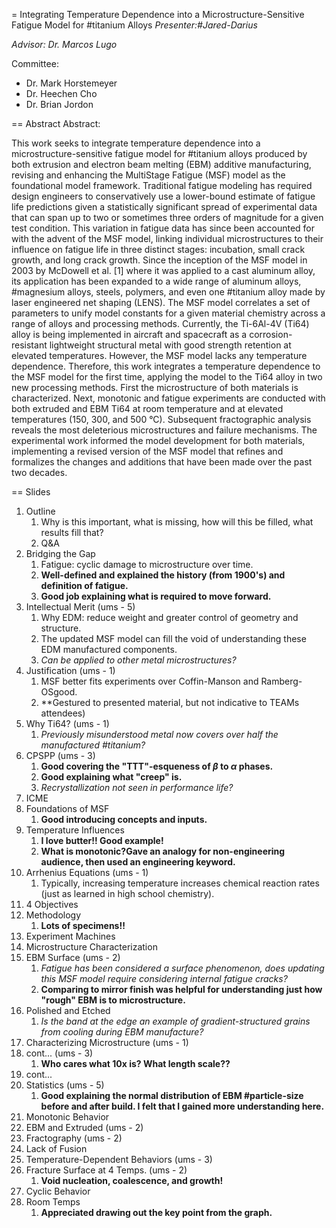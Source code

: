 <script type='text/javascript'
    src='https://cdnjs.cloudflare.com/ajax/libs/mathjax/2.7.0/MathJax.js?config=TeX-AMS_CHTML'>
</script>
<script type='text/x-mathjax-config'>
    MathJax.Ajax.config.path['Extra'] = 'https://jmanthony3.github.io/Codes/MathJax/extensions/TeX',
    MathJax.Hub.Queue(['Typeset',MathJax.Hub]);
    MathJax.Hub.Config({
        TeX: {
            equationNumbers: {
                autoNumber: 'AMS'
            },
            extensions: [
                '[Extra]/MechanicalMetallurgy.js',
                '[Extra]/NumericalMethods.js'
            ]
        },
        tex2jax: {
            inlineMath: [['$', '$'], ['\\(', '\\)']],
            blockMath: [['$$', '$$'], ['\\[', '\\]']]
        },
    });
</script>
= Integrating Temperature Dependence into a Microstructure-Sensitive Fatigue Model for #titanium Alloys
*Presenter:#Jared-Darius*

_Advisor: Dr. Marcos Lugo_

Committee:
* Dr. Mark Horstemeyer
* Dr. Heechen Cho
* Dr. Brian Jordon

== Abstract
Abstract:

This work seeks to integrate temperature dependence into a microstructure-sensitive fatigue model for #titanium alloys produced by both extrusion and electron beam melting (EBM) additive manufacturing, revising and enhancing the MultiStage Fatigue (MSF) model as the foundational model framework. Traditional fatigue modeling has required design engineers to conservatively use a lower-bound estimate of fatigue life predictions given a statistically significant spread of experimental data that can span up to two or sometimes three orders of magnitude for a given test condition. This variation in fatigue data has since been accounted for with the advent of the MSF model, linking individual microstructures to their influence on fatigue life in three distinct stages: incubation, small crack growth, and long crack growth. Since the inception of the MSF model in 2003 by McDowell et al. [1] where it was applied to a cast aluminum alloy, its application has been expanded to a wide range of aluminum alloys, #magnesium alloys, steels, polymers, and even one #titanium alloy made by laser engineered net shaping (LENS). The MSF model correlates a set of parameters to unify model constants for a given material chemistry across a range of alloys and processing methods. Currently, the Ti-6Al-4V (Ti64) alloy is being implemented in aircraft and spacecraft as a corrosion-resistant lightweight structural metal with good strength retention at elevated temperatures. However, the MSF model lacks any temperature dependence. Therefore, this work integrates a temperature dependence to the MSF model for the first time, applying the model to the Ti64 alloy in two new processing methods. First the microstructure of both materials is characterized. Next, monotonic and fatigue experiments are conducted with both extruded and EBM Ti64 at room temperature and at elevated temperatures (150, 300, and 500 °C). Subsequent fractographic analysis reveals the most deleterious microstructures and failure mechanisms. The experimental work informed the model development for both materials, implementing a revised version of the MSF model that refines and formalizes the changes and additions that have been made over the past two decades.

== Slides
1. Outline
    1. Why is this important, what is missing, how will this be filled, what results fill that?
    2. Q&A
2. Bridging the Gap
    1. Fatigue: cyclic damage to microstructure over time.
    2. **Well-defined and explained the history (from 1900's) and definition of fatigue.**
    3. **Good job explaining what is required to move forward.**
3. Intellectual Merit (ums - 5)
    1. Why EDM: reduce weight and greater control of geometry and structure.
    2. The updated MSF model can fill the void of understanding these EDM manufactured components.
    3. _Can be applied to other metal microstructures?_
4. Justification (ums - 1)
    1. MSF better fits experiments over Coffin-Manson and Ramberg-OSgood.
    2. **Gestured to presented material, but not indicative to TEAMs attendees)
5. Why Ti64? (ums - 1)
    1. _Previously misunderstood metal now covers over half the manufactured #titanium?_
6. CPSPP (ums - 3)
    1. **Good covering the "TTT"-esqueness of $\beta$ to $\alpha$ phases.**
    2. **Good explaining what "creep" is.**
    3. _Recrystallization not seen in performance life?_
7. ICME
8. Foundations of MSF
    1. **Good introducing concepts and inputs.**
9. Temperature Influences
    1. **I love butter!! Good example!**
    2. **What is monotonic?Gave an analogy for non-engineering audience, then used an engineering keyword.**
10. Arrhenius Equations (ums - 1)
    1. Typically, increasing temperature increases chemical reaction rates (just as learned in high school chemistry).
11. 4 Objectives
12. Methodology
    1. **Lots of specimens!!**
13. Experiment Machines
14. Microstructure Characterization
15. EBM Surface (ums - 2)
    1. _Fatigue has been considered a surface phenomenon, does updating this MSF model require considering internal fatigue cracks?_
    2. **Comparing to mirror finish was helpful for understanding just how "rough" EBM is to microstructure.**
16. Polished and Etched
    1. _Is the band at the edge an example of gradient-structured grains from cooling during EBM manufacture?_
17. Characterizing Microstructure (ums - 1)
18. cont... (ums - 3)
    1. **Who cares what 10x is? What length scale??**
19. cont...
20. Statistics (ums - 5)
    1. **Good explaining the normal distribution of EBM #particle-size before and after build. I felt that I gained more understanding here.**
21. Monotonic Behavior
22. EBM and Extruded (ums - 2)
23. Fractography (ums - 2)
24. Lack of Fusion
25. Temperature-Dependent Behaviors (ums - 3)
26. Fracture Surface at 4 Temps. (ums - 2)
    1. **Void nucleation, coalescence, and growth!**
27. Cyclic Behavior
28. Room Temps
    1. **Appreciated drawing out the key point from the graph.**